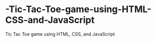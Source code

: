 # -Tic-Tac-Toe-game-using-HTML-CSS-and-JavaScript
 Tic Tac Toe game using HTML, CSS, and JavaScript
